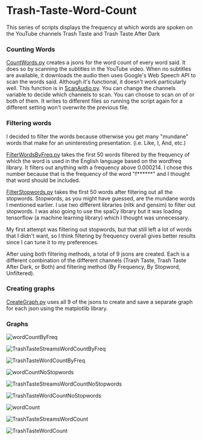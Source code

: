 # Trash-Taste-Word-Count

This series of scripts displays the frequency at which words are spoken on the YouTube channels Trash Taste and Trash Taste After Dark

### Counting Words
[CountWords.py](CountWords.py) creates a jsons for the word count of every word said. It does so by scanning the subtitles in the YouTube video.
When no subtitles are available, it downloads the audio then uses Google's Web Speech API to scan the words said.
Although it's functional, it doesn't work particularly well.
This function is in [ScanAudio.py](ScanAudio.py).
You can change the channels variable to decide which channels to scan. You can choose to scan on of or both of them.
It writes to different files so running the script again for a different setting won't overwrite the previous file.

### Filtering words
I decided to filter the words because otherwise you get many "mundane" words that make for an uninteresting presentation.
(i.e. Like, I, And, etc.)

[FilterWordsByFreq.py](FilterWordsByFreq.py) takes the first 50 words filtered by the frequency of which the word is used in the English language based on the wordfreq library.
It filters out anything with a frequency above 0.000214. I chose this number because that is the frequency of the word "f\*\*\*\*\*\*" and I thought that word should be included. 

[FilterStopwords.py](FilterStopwords.py) takes the first 50 words after filtering out all the stopwords.
Stopwords, as you might have guessed, are the mundane words I mentioned earlier.
I use two different libraries (nltk and gensim) to filter out stopwords.
I was also going to use the spaCy library but it was loading tensorflow (a machine learning library) which I thought was unnecessary.

My first attempt was filtering out stopwords, but that still left a lot of words that I didn't want, so I think filtering by frequency overall gives better results since I can tune it to my preferences.

After using both filtering methods, a total of 9 jsons are created.
Each is a different combination of the different channels (Trash Taste, Trash Taste After Dark, or Both) and filtering method (By Frequency, By Stopword, Unfiltered).

### Creating graphs
[CreateGraph.py](CreateGraph.py) uses all 9 of the jsons to create and save a separate graph for each json using the matplotlib library.

### Graphs

![wordCountByFreq](https://user-images.githubusercontent.com/71520681/120131486-c7184600-c185-11eb-8fba-e0e2a4d83249.png)

![TrashTasteStreamsWordCountByFreq](https://user-images.githubusercontent.com/71520681/120131522-d4cdcb80-c185-11eb-9845-6d147e36604a.png)

![TrashTasteWordCountByFreq](https://user-images.githubusercontent.com/71520681/120131510-cf708100-c185-11eb-95bd-3f496e41d2c5.png)

![wordCountNoStopwords](https://user-images.githubusercontent.com/71520681/120131548-e1eaba80-c185-11eb-8e85-a055d369f5da.png)

![TrashTasteStreamsWordCountNoStopwords](https://user-images.githubusercontent.com/71520681/120131555-e4e5ab00-c185-11eb-9add-70fe35811343.png)

![TrashTasteWordCountNoStopwords](https://user-images.githubusercontent.com/71520681/120131562-e6af6e80-c185-11eb-910a-ab6062734c57.png)

![wordCount](https://user-images.githubusercontent.com/71520681/120131567-e8793200-c185-11eb-9ec1-f05e8ae5b1c4.png)

![TrashTasteStreamsWordCount](https://user-images.githubusercontent.com/71520681/120131576-ee6f1300-c185-11eb-98ec-ade708ec6ea1.png)

![TrashTasteWordCount](https://user-images.githubusercontent.com/71520681/120131571-eb742280-c185-11eb-871f-799ebe2ec9ab.png)

